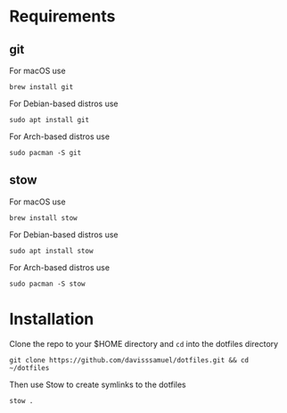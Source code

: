 # Requirements

## git

For macOS use

```
brew install git
```

For Debian-based distros use

```
sudo apt install git
```

For Arch-based distros use

```
sudo pacman -S git
```

## stow

For macOS use

```
brew install stow
```

For Debian-based distros use

```
sudo apt install stow
```

For Arch-based distros use

```
sudo pacman -S stow
```

# Installation

Clone the repo to your $HOME directory and `cd` into the dotfiles directory

```
git clone https://github.com/davisssamuel/dotfiles.git && cd ~/dotfiles
```

Then use Stow to create symlinks to the dotfiles

```
stow .
```
